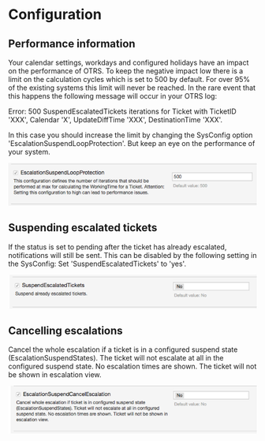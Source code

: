 # Configuration

## Performance information
Your calendar settings, workdays and configured holidays have an impact on the performance of OTRS.
To keep the negative impact low there is a limit on the calculation cycles which is set to 500 by default. For over 95% of the existing systems this limit will never be reached. In the rare event that this happens the following message will occur in your OTRS log:

Error: 500 SuspendEscalatedTickets iterations for Ticket with TicketID 'XXX', Calendar 'X', UpdateDiffTime 'XXX', DestinationTime 'XXX'.

In this case you should increase the limit by changing the SysConfig option 'EscalationSuspendLoopProtection'. But keep an eye on the performance of your system.

![SuspendEscalatedTickets](doc/en/images/EscalationSuspendLoopProtection.png)

## Suspending escalated tickets
If the status is set to pending after the ticket has already escalated, notifications will still be sent. This can be disabled by the following setting in the SysConfig:
Set 'SuspendEscalatedTickets' to 'yes'.

![SuspendEscalatedTickets](doc/en/images/SuspendEscalatedTickets.png)

## Cancelling escalations
Cancel the whole escalation if a ticket is in a configured suspend state (EscalationSuspendStates). The ticket will not escalate at all in the configured suspend state. No escalation times are shown. The ticket will not be shown in escalation view.

![SuspendEscalatedTickets](doc/en/images/EscalationSuspendCancelEscalation.png)
